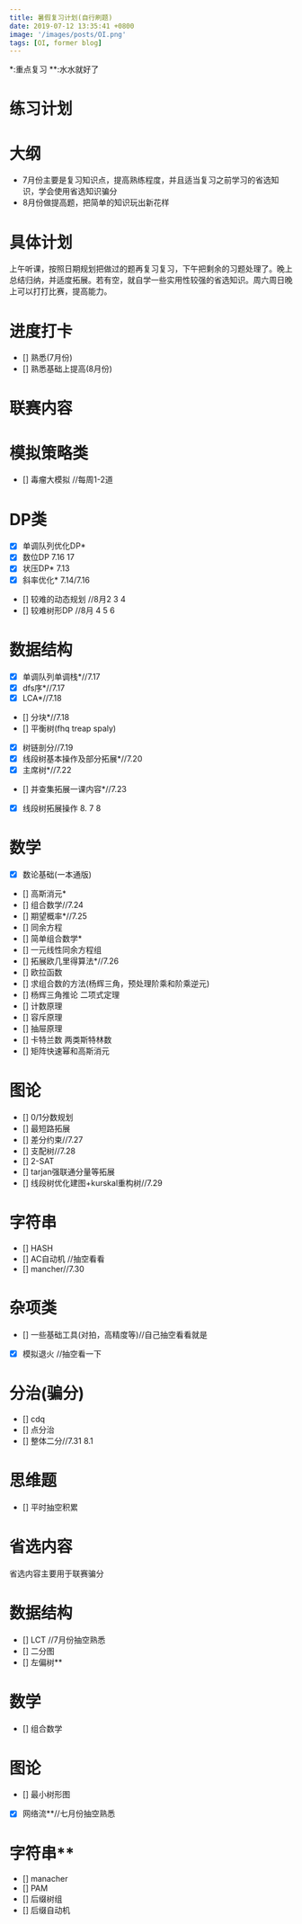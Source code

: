 ```yaml
---
title: 暑假复习计划(自行刷题)
date: 2019-07-12 13:35:41 +0800
image: '/images/posts/OI.png'
tags: [OI, former blog]
---
```


*:重点复习
**:水水就好了
# 练习计划
#  大纲
- 7月份主要是复习知识点，提高熟练程度，并且适当复习之前学习的省选知识，学会使用省选知识骗分
- 8月份做提高题，把简单的知识玩出新花样
#  具体计划
上午听课，按照日期规划把做过的题再复习复习，下午把剩余的习题处理了。晚上总结归纳，并适度拓展。若有空，就自学一些实用性较强的省选知识。周六周日晚上可以打打比赛，提高能力。
# 进度打卡
- [] 熟悉(7月份)
- [] 熟悉基础上提高(8月份)
# 联赛内容
#  模拟策略类
- [] 毒瘤大模拟 //每周1-2道
#  DP类
- [x] 单调队列优化DP*
- [x] 数位DP 7.16 17
- [x] 状压DP* 7.13
- [x] 斜率优化* 7.14/7.16
- [] 较难的动态规划 //8月2 3 4
- [] 较难树形DP //8月  4 5 6
#  数据结构
- [x] 单调队列单调栈*//7.17
- [x] dfs序*//7.17
- [x] LCA*//7.18
- [] 分块*//7.18
- [] 平衡树(fhq treap   spaly)
- [x] 树链剖分//7.19
- [x] 线段树基本操作及部分拓展*//7.20 
- [x] 主席树*//7.22
- [] 并查集拓展一课内容*//7.23
- [x] 线段树拓展操作 8. 7 8
#  数学
- [x] 数论基础(一本通版)
- [] 高斯消元*
- [] 组合数学//7.24
- [] 期望概率*//7.25
- [] 同余方程
- [] 简单组合数学*
- [] 一元线性同余方程组
- [] 拓展欧几里得算法*//7.26
- [] 欧拉函数
- [] 求组合数的方法(杨辉三角，预处理阶乘和阶乘逆元)
- [] 杨辉三角推论 二项式定理
- [] 计数原理
- [] 容斥原理
- [] 抽屉原理
- [] 卡特兰数 两类斯特林数
- [] 矩阵快速幂和高斯消元
#  图论
- [] 0/1分数规划
- [] 最短路拓展
- [] 差分约束//7.27
- [] 支配树//7.28
- [] 2-SAT
- [] tarjan强联通分量等拓展
- [] 线段树优化建图+kurskal重构树//7.29
#  字符串
- [] HASH
- [] AC自动机 //抽空看看
- [] mancher//7.30
#  杂项类
- [] 一些基础工具(对拍，高精度等)//自己抽空看看就是
- [x] 模拟退火 //抽空看一下
#  分治(骗分)
- [] cdq
- [] 点分治
- [] 整体二分//7.31 8.1
#  思维题
- [] 平时抽空积累
# 省选内容
省选内容主要用于联赛骗分
#  数据结构
- [] LCT //7月份抽空熟悉
- [] 二分图
- [] 左偏树**
#  数学
- [] 组合数学
#  图论
- [] 最小树形图
- [x] 网络流**//七月份抽空熟悉
#  字符串**
- [] manacher
- [] PAM
- [] 后缀树组
- [] 后缀自动机
